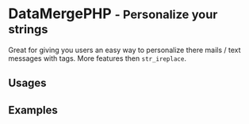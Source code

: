 # DataMergePHP <small> - Personalize your strings</small>

Great for giving you users an easy way to personalize there mails / text messages with tags. More features then ``str_ireplace``.

## Usages


## Examples